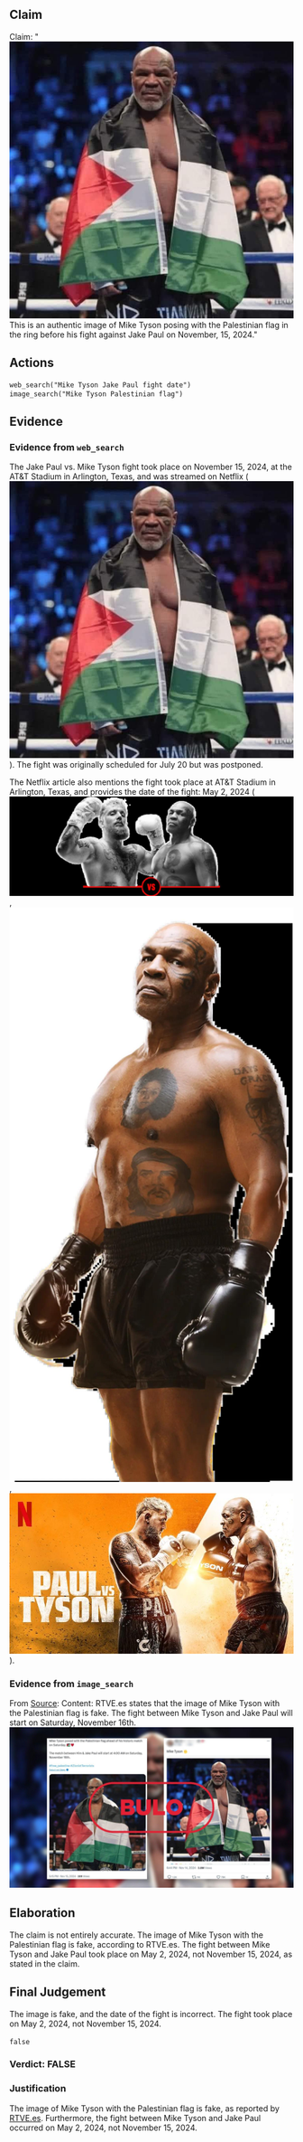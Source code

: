## Claim
Claim: "![image 17](media/22.jpg) This is an authentic image of Mike Tyson posing with the Palestinian flag in the ring before his fight against Jake Paul on November, 15, 2024."

## Actions
```
web_search("Mike Tyson Jake Paul fight date")
image_search("Mike Tyson Palestinian flag")
```

## Evidence
### Evidence from `web_search`
The Jake Paul vs. Mike Tyson fight took place on November 15, 2024, at the AT&T Stadium in Arlington, Texas, and was streamed on Netflix (![image 17](media/22.jpg)). The fight was originally scheduled for July 20 but was postponed.

The Netflix article also mentions the fight took place at AT&T Stadium in Arlington, Texas, and provides the date of the fight: May 2, 2024 (![image 9276](media/2025-08-30_00-38-1756514330-597653.jpg), ![image 9282](media/2025-08-30_00-38-1756514333-184493.jpg), ![image 9292](media/2025-08-30_00-38-1756514338-059161.jpg)).


### Evidence from `image_search`
From [Source](https://www.rtve.es/noticias/20241118/exboxeador-mike-tyson-no-posa-bandera-palestina-imagenes-creadas-ia/16335603.shtml): 
Content: RTVE.es states that the image of Mike Tyson with the Palestinian flag is fake. The fight between Mike Tyson and Jake Paul will start on Saturday, November 16th. ![image 9310](media/2025-08-30_00-39-1756514350-112125.jpg)


## Elaboration
The claim is not entirely accurate. The image of Mike Tyson with the Palestinian flag is fake, according to RTVE.es. The fight between Mike Tyson and Jake Paul took place on May 2, 2024, not November 15, 2024, as stated in the claim.


## Final Judgement
The image is fake, and the date of the fight is incorrect. The fight took place on May 2, 2024, not November 15, 2024.

`false`

### Verdict: FALSE

### Justification
The image of Mike Tyson with the Palestinian flag is fake, as reported by [RTVE.es](https://www.rtve.es/noticias/20241118/exboxeador-mike-tyson-no-posa-bandera-palestina-imagenes-creadas-ia/16335603.shtml). Furthermore, the fight between Mike Tyson and Jake Paul occurred on May 2, 2024, not November 15, 2024.
